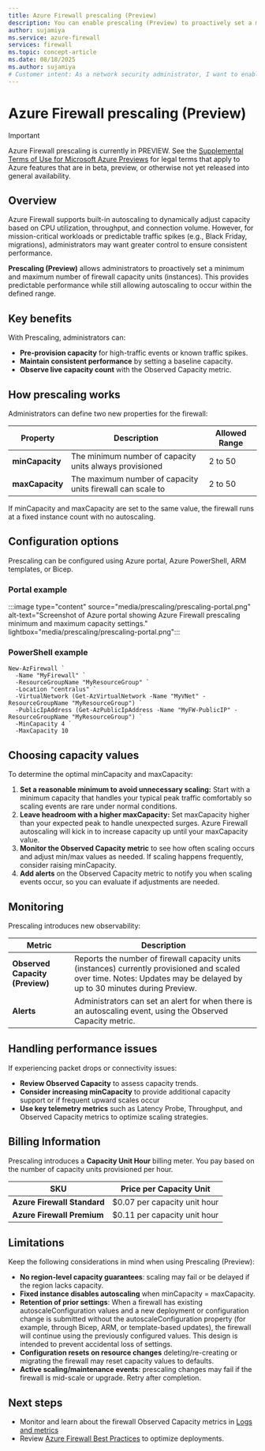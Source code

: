 ```yaml
---
title: Azure Firewall prescaling (Preview)
description: You can enable prescaling (Preview) to proactively set a minimum and maximum number of firewall capacity units (instances) for predictable performance.
author: sujamiya
ms.service: azure-firewall
services: firewall
ms.topic: concept-article
ms.date: 08/18/2025
ms.author: sujamiya
# Customer intent: As a network security administrator, I want to enable Prescaling (Preview) on my Azure Firewall, so that I can proactively set a minimum and maximum number of firewall capacity units (instances) for predictable performance during high-traffic events.
---
```


# Azure Firewall prescaling (Preview)

> [!IMPORTANT]
> Azure Firewall prescaling is currently in PREVIEW.
> See the [Supplemental Terms of Use for Microsoft Azure Previews](https://azure.microsoft.com/support/legal/preview-supplemental-terms/) for legal terms that apply to Azure features that are in beta, preview, or otherwise not yet released into general availability.


## Overview

Azure Firewall supports built-in autoscaling to dynamically adjust capacity based on CPU utilization, throughput, and connection volume. However, for mission-critical workloads or predictable traffic spikes (e.g., Black Friday, migrations), administrators may want greater control to ensure consistent performance.

**Prescaling (Preview)** allows administrators to proactively set a minimum and maximum number of firewall capacity units (instances). This provides predictable performance while still allowing autoscaling to occur within the defined range.

## Key benefits
With Prescaling, administrators can:
- 	**Pre-provision capacity** for high-traffic events or known traffic spikes.
- 	**Maintain consistent performance** by setting a baseline capacity.
- 	**Observe live capacity count** with the Observed Capacity metric.

## How prescaling works
Administrators can define two new properties for the firewall:

| **Property** | **Description** | **Allowed Range** |
| --- | --- | --- |
| **minCapacity** | The minimum number of capacity units always provisioned | 2 to 50 |
| **maxCapacity** | The maximum number of capacity units firewall can scale to | 2 to 50 |

If minCapacity and maxCapacity are set to the same value, the firewall runs at a fixed instance count with no autoscaling.

## Configuration options
Prescaling can be configured using Azure portal, Azure PowerShell, ARM templates, or Bicep.

### Portal example

:::image type="content" source="media/prescaling/prescaling-portal.png" alt-text="Screenshot of Azure portal showing Azure Firewall prescaling minimum and maximum capacity settings." lightbox="media/prescaling/prescaling-portal.png":::

### PowerShell example
```azurepowershell
New-AzFirewall `
  -Name "MyFirewall" `
  -ResourceGroupName "MyResourceGroup" `
  -Location "centralus" `
  -VirtualNetwork (Get-AzVirtualNetwork -Name "MyVNet" -ResourceGroupName "MyResourceGroup") `
  -PublicIpAddress (Get-AzPublicIpAddress -Name "MyFW-PublicIP" -ResourceGroupName "MyResourceGroup") `
  -MinCapacity 4 `
  -MaxCapacity 10
```

## Choosing capacity values
To determine the optimal minCapacity and maxCapacity: 
1.	**Set a reasonable minimum to avoid unnecessary scaling:** Start with a minimum capacity that handles your typical peak traffic comfortably so scaling events are rare under normal conditions.   
2.	**Leave headroom with a higher maxCapacity:** Set maxCapacity higher than your expected peak to handle unexpected surges. Azure Firewall autoscaling will kick in to increase capacity up until your maxCapacity value.  
3.	**Monitor the Observed Capacity metric** to see how often scaling occurs and adjust min/max values as needed. If scaling happens frequently, consider raising minCapacity.
4.	**Add alerts** on the Observed Capacity metric to notify you when scaling events occur, so you can evaluate if adjustments are needed.

## Monitoring
Prescaling introduces new observability:

| **Metric** | **Description** |
| --- | --- |
| **Observed Capacity (Preview)** | Reports the number of firewall capacity units (instances) currently provisioned and scaled over time. Notes: Updates may be delayed by up to 30 minutes during Preview. |
| **Alerts** | Administrators can set an alert for when there is an autoscaling event, using the Observed Capacity metric. |

## Handling performance issues
If experiencing packet drops or connectivity issues:
- 	**Review Observed Capacity** to assess capacity trends.
- 	**Consider increasing minCapacity** to provide additional capacity support or if frequent upward scales occur
- 	**Use key telemetry metrics** such as Latency Probe, Throughput, and Observed Capacity metrics to optimize scaling strategies.
 
## Billing Information
Prescaling introduces a **Capacity Unit Hour** billing meter. You pay based on the number of capacity units provisioned per hour. 

| **SKU** | **Price per Capacity Unit** |
| --- | --- |
| **Azure Firewall Standard** | $0.07 per capacity unit hour |
| **Azure Firewall Premium** | $0.11 per capacity unit hour |

## Limitations
Keep the following considerations in mind when using Prescaling (Preview):

- **No region-level capacity guarantees**: scaling may fail or be delayed if the region lacks capacity.
- **Fixed instance disables autoscaling** when minCapacity = maxCapacity.
- **Retention of prior settings**: When a firewall has existing autoscaleConfiguration values and a new deployment or configuration change is submitted without the autoscaleConfiguration property (for example, through Bicep, ARM, or template-based updates), the firewall will continue using the previously configured values. This design is intended to prevent accidental loss of settings.
- **Configuration resets on resource changes** deleting/re-creating or migrating the firewall may reset capacity values to defaults.
- **Active scaling/maintenance events**: prescaling changes may fail if the firewall is mid-scale or upgrade. Retry after completion.

## Next steps
- 	Monitor and learn about the firewall Observed Capacity metrics in [Logs and metrics](https://learn.microsoft.com/azure/firewall/monitor-firewall-reference)
- 	Review [Azure Firewall Best Practices](https://learn.microsoft.com/azure/firewall/firewall-best-practices) to optimize deployments.

